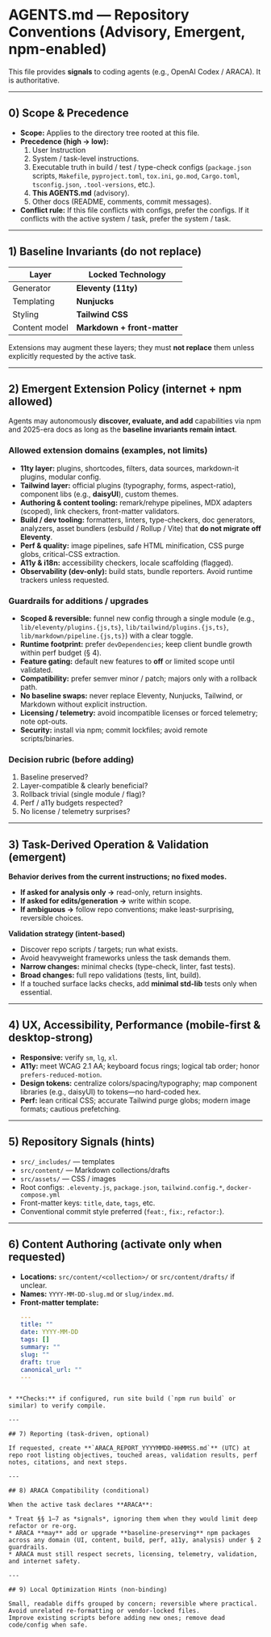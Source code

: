 # AGENTS.md — Repository Conventions (Advisory, Emergent, npm-enabled)

This file provides **signals** to coding agents (e.g., OpenAI Codex / ARACA). It is authoritative.

---

## 0) Scope & Precedence
* **Scope:** Applies to the directory tree rooted at this file. 
* **Precedence (high → low):**  
  1. User Instruction
  2. System / task-level instructions.  
  3. Executable truth in build / test / type-check configs (`package.json` scripts, `Makefile`, `pyproject.toml`, `tox.ini`, `go.mod`, `Cargo.toml`, `tsconfig.json`, `.tool-versions`, etc.).  
  4. **This AGENTS.md** (advisory).  
  5. Other docs (README, comments, commit messages).  
* **Conflict rule:** If this file conflicts with configs, prefer the configs. If it conflicts with the active system / task, prefer the system / task.

---

## 1) Baseline Invariants (do not replace)
| Layer | Locked Technology |
|-------|-------------------|
| Generator | **Eleventy (11ty)** |
| Templating | **Nunjucks** |
| Styling | **Tailwind CSS** |
| Content model | **Markdown + front-matter** |

Extensions may augment these layers; they must **not replace** them unless explicitly requested by the active task.

---

## 2) Emergent Extension Policy (internet + npm allowed)

Agents may autonomously **discover, evaluate, and add** capabilities via npm and 2025-era docs as long as the **baseline invariants remain intact**.

### Allowed extension domains (examples, not limits)
* **11ty layer:** plugins, shortcodes, filters, data sources, markdown-it plugins, modular config.  
* **Tailwind layer:** official plugins (typography, forms, aspect-ratio), component libs (e.g., **daisyUI**), custom themes.  
* **Authoring & content tooling:** remark/rehype pipelines, MDX adapters (scoped), link checkers, front-matter validators.  
* **Build / dev tooling:** formatters, linters, type-checkers, doc generators, analyzers, asset bundlers (esbuild / Rollup / Vite) that **do not migrate off Eleventy**.  
* **Perf & quality:** image pipelines, safe HTML minification, CSS purge globs, critical-CSS extraction.  
* **A11y & i18n:** accessibility checkers, locale scaffolding (flagged).  
* **Observability (dev-only):** build stats, bundle reporters. Avoid runtime trackers unless requested.

### Guardrails for additions / upgrades
* **Scoped & reversible:** funnel new config through a single module (e.g., `lib/eleventy/plugins.{js,ts}`, `lib/tailwind/plugins.{js,ts}`, `lib/markdown/pipeline.{js,ts}`) with a clear toggle.  
* **Runtime footprint:** prefer `devDependencies`; keep client bundle growth within perf budget (§ 4).  
* **Feature gating:** default new features to **off** or limited scope until validated.  
* **Compatibility:** prefer semver minor / patch; majors only with a rollback path.  
* **No baseline swaps:** never replace Eleventy, Nunjucks, Tailwind, or Markdown without explicit instruction.  
* **Licensing / telemetry:** avoid incompatible licenses or forced telemetry; note opt-outs.  
* **Security:** install via npm; commit lockfiles; avoid remote scripts/binaries.

### Decision rubric (before adding)
1. Baseline preserved?  
2. Layer-compatible & clearly beneficial?  
3. Rollback trivial (single module / flag)?  
4. Perf / a11y budgets respected?  
5. No license / telemetry surprises?

---

## 3) Task-Derived Operation & Validation (emergent)

**Behavior derives from the current instructions; no fixed modes.**

* **If asked for analysis only →** read-only, return insights.  
* **If asked for edits/generation →** write within scope.  
* **If ambiguous →** follow repo conventions; make least-surprising, reversible choices.

**Validation strategy (intent-based)**  
* Discover repo scripts / targets; run what exists.  
* Avoid heavyweight frameworks unless the task demands them.  
* **Narrow changes:** minimal checks (type-check, linter, fast tests).  
* **Broad changes:** full repo validations (tests, lint, build).  
* If a touched surface lacks checks, add **minimal std-lib** tests only when essential.

---

## 4) UX, Accessibility, Performance (mobile-first & desktop-strong)

* **Responsive:** verify `sm`, `lg`, `xl`.  
* **A11y:** meet WCAG 2.1 AA; keyboard focus rings; logical tab order; honor `prefers-reduced-motion`.  
* **Design tokens:** centralize colors/spacing/typography; map component libraries (e.g., daisyUI) to tokens—no hard-coded hex.  
* **Perf:** lean critical CSS; accurate Tailwind purge globs; modern image formats; cautious prefetching.

---

## 5) Repository Signals (hints)

* `src/_includes/` — templates  
* `src/content/` — Markdown collections/drafts  
* `src/assets/`  — CSS / images  
* Root configs: `.eleventy.js`, `package.json`, `tailwind.config.*`, `docker-compose.yml`  
* Front-matter keys: `title`, `date`, `tags`, etc.  
* Conventional commit style preferred (`feat:`, `fix:`, `refactor:`).

---

## 6) Content Authoring (activate only when requested)

* **Locations:** `src/content/<collection>/` or `src/content/drafts/` if unclear.  
* **Names:** `YYYY-MM-DD-slug.md` or `slug/index.md`.  
* **Front-matter template:**
  ```yaml
  ---
  title: ""
  date: YYYY-MM-DD
  tags: []
  summary: ""
  slug: ""
  draft: true
  canonical_url: ""
  ---
````

* **Checks:** if configured, run site build (`npm run build` or similar) to verify compile.

---

## 7) Reporting (task-driven, optional)

If requested, create **`ARACA_REPORT_YYYYMMDD-HHMMSS.md`** (UTC) at repo root listing objectives, touched areas, validation results, perf notes, citations, and next steps.

---

## 8) ARACA Compatibility (conditional)

When the active task declares **ARACA**:

* Treat §§ 1–7 as *signals*, ignoring them when they would limit deep refactor or re-org.
* ARACA **may** add or upgrade **baseline-preserving** npm packages across any domain (UI, content, build, perf, a11y, analysis) under § 2 guardrails.
* ARACA must still respect secrets, licensing, telemetry, validation, and internet safety.

---

## 9) Local Optimization Hints (non-binding)

Small, readable diffs grouped by concern; reversible where practical.
Avoid unrelated re-formatting or vendor-locked files.
Improve existing scripts before adding new ones; remove dead code/config when safe.